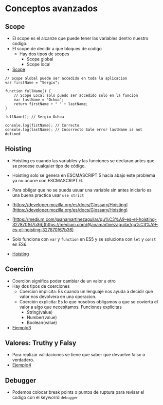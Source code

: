 # Conceptos avanzados

## Scope
- El scope es el alcanze que puede tener las variables dentro nuestro codigo.
- El scope de decidir a que bloques de codigo   
    - Hay dos tipos de scopes
        - Scope global
        - Scope local  
- [Scope](../examples/6-advanced/1-scope/app.js)
```javasript
// Scope Global puede ser accedido en toda la aplicacion
var firstName = "Sergio"; 

function fullName() {
    // Scope Local solo puedo ser accedido solo en la funcion
    var lastName = "Ochoa";
    return firstName + " " + lastName;    
}

fullName(); // Sergio Ochoa

console.log(fistName); // Correcto
console.log(lastName); // Incorrecto Sale error lastName is not defined
```
## Hoisting
- Hoisting es cuando las variables y las funciones se declaran antes que se procese cualquier tipo de código.
- Hoisting solo se genera en ESCMASCRIPT 5 hacia abajo este problema ya no ocurre con ESCMASCRIPT 6.
- Para obligar que no se pueda usuar una variable sin antes iniciarlo es una buena practica usar `use strict`  
- [https://developer.mozilla.org/es/docs/Glossary/Hoisting](https://developer.mozilla.org/es/docs/Glossary/Hoisting)
- [https://medium.com/@anamartinezaguilar/qu%C3%A9-es-el-hoisting-327870f67b36](https://medium.com/@anamartinezaguilar/qu%C3%A9-es-el-hoisting-327870f67b36)

- Solo funciona con `var` y `function` en ES5 y se soluciona con `let` y `const` en ES6.
- [Hoisting](../examples/6-advanced/2-hoisting/app.js)

## Coerción
- Coerción significa poder cambiar de un valor a otro
- Hay dos tipos de coerciones
    - Coercion implícita: Es cuando un lenguaje nos ayuda a decidir que valor nos devolvera en una operacion.
    - Coerción explicita: Es lo que nosotros obligamos a que se covierta el valor a algo que necesitamos. Funciones explicitas
        - String(value) 
        - Number(value)
        - Boolean(value)
- [Ejemplo3](../examples/6-advanced/3-coercion/app.js)

## Valores: Truthy y Falsy
- Para realizar validaciones se tiene que saber que devuelve falso o verdadero.
- [Ejemplo4](../examples/6-advanced/4-truthy-and-falsy/app.js)

## Debugger
- Podemos colocar break points o puntos de ruptura para revisar el codigo con el keyworrd `debugger`